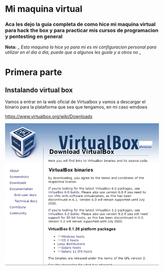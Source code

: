 # Mi maquina virtual
### Aca les dejo la guia completa de como hice mi maquina virtual para hack the box y para practicar mis cursos de programacion y pentesting en general 


**Nota:** *_
Esta maquina la hice yo para mi es mi configuracion personal para utilizar en el dia a dia, puede que a algunos les guste y a otros no _*

# Primera parte

## Instalando virtual box


Vamos a entrar en la web oficial de Virtualbox y vamos a descargar el binario para la plataforma que sea que tengamos, en mi caso windows 

<https://www.virtualbox.org/wiki/Downloads>

![alt text](https://github.com/isat-lab/isat-lab.github.io/blob/048b712daf1f89c36da4bb86a7272af3e99160a3/_posts/imagenes%20apra%20el%20markdown%20de%20mi%20primera%20maquina%20virtual/Virtualbox_download.jpeg "Virtualbox_download")

